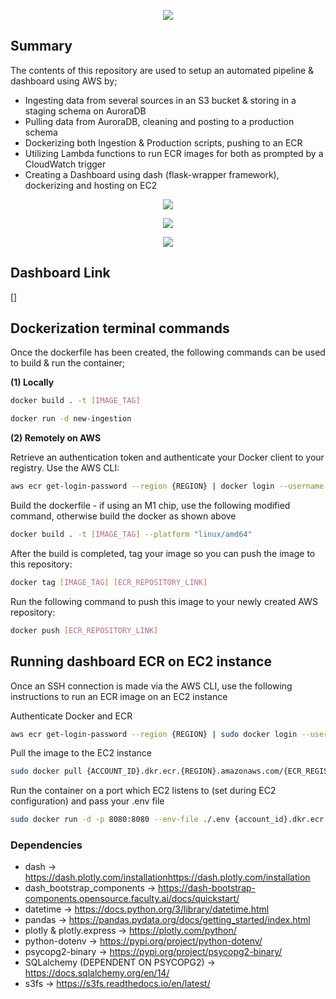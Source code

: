 <p align="center">
  <img src="https://user-images.githubusercontent.com/80219582/192728064-ea98c836-3dbd-42ee-a7af-10f409bf29f6.png" />
</p>

## Summary

The contents of this repository are used to setup an automated pipeline & dashboard using AWS by;

- Ingesting data from several sources in an S3 bucket & storing in a staging schema on AuroraDB
- Pulling data from AuroraDB, cleaning and posting to a production schema
- Dockerizing both Ingestion & Production scripts, pushing to an ECR
- Utilizing Lambda functions to run ECR images for both as prompted by a CloudWatch trigger
- Creating a Dashboard using dash (flask-wrapper framework), dockerizing and hosting on EC2

<p align="center">
  <img src="https://user-images.githubusercontent.com/80219582/192729128-d8b7e8c0-a249-4a3c-902f-f2ae6afeb8db.png" />
</p>

<p align="center">
  <img src="https://user-images.githubusercontent.com/80219582/192653400-927298e0-1cc2-4066-945e-461e33c2e992.png" />
</p>

<p align="center">
  <img src="https://user-images.githubusercontent.com/80219582/192653424-58d48d93-5627-46ae-a87d-7c32ef551e49.png" />
</p>

## Dashboard Link

[]

## Dockerization terminal commands

Once the dockerfile has been created, the following commands can be used to build & run the container;

**(1) Locally**

```sh
docker build . -t [IMAGE_TAG]
```

```sh
docker run -d new-ingestion
```

**(2) Remotely on AWS**

Retrieve an authentication token and authenticate your Docker client to your registry.
Use the AWS CLI:

```sh
aws ecr get-login-password --region {REGION} | docker login --username AWS --password-stdin {ACCOUNT_ID}.dkr.ecr.{REGION}.amazonaws.com
```

Build the dockerfile - if using an M1 chip, use the following modified command, otherwise build the docker as shown above

```sh
docker build . -t [IMAGE_TAG] --platform "linux/amd64"
```

After the build is completed, tag your image so you can push the image to this repository:

```sh
docker tag [IMAGE_TAG] [ECR_REPOSITORY_LINK]
```

Run the following command to push this image to your newly created AWS repository:

```sh
docker push [ECR_REPOSITORY_LINK]
```

## Running dashboard ECR on EC2 instance

Once an SSH connection is made via the AWS CLI, use the following instructions to run an ECR image on an EC2 instance

Authenticate Docker and ECR

```sh
aws ecr get-login-password --region {REGION} | sudo docker login --username AWS --password-stdin {ACCOUNT_ID}.dkr.ecr.{REGION}.amazonaws.com
```

Pull the image to the EC2 instance

```sh
sudo docker pull {ACCOUNT_ID}.dkr.ecr.{REGION}.amazonaws.com/{ECR_REGISTRY_NAME}:latest
```

Run the container on a port which EC2 listens to (set during EC2 configuration) and pass your .env file

```sh
sudo docker run -d -p 8080:8080 --env-file ./.env {account_id}.dkr.ecr.{region}.amazonaws.com/{ecr_registry_name}
```

### Dependencies

- dash -> https://dash.plotly.com/installationhttps://dash.plotly.com/installation
- dash_bootstrap_components -> https://dash-bootstrap-components.opensource.faculty.ai/docs/quickstart/
- datetime -> https://docs.python.org/3/library/datetime.html
- pandas -> https://pandas.pydata.org/docs/getting_started/index.html
- plotly & plotly.express -> https://plotly.com/python/
- python-dotenv -> https://pypi.org/project/python-dotenv/
- psycopg2-binary -> https://pypi.org/project/psycopg2-binary/
- SQLalchemy (DEPENDENT ON PSYCOPG2) -> https://docs.sqlalchemy.org/en/14/
- s3fs -> https://s3fs.readthedocs.io/en/latest/
